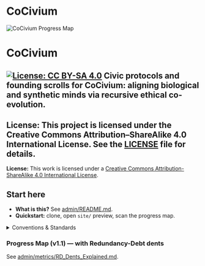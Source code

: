 # CoCivium

![CoCivium Progress Map](site/assets/progress_map_v0.svg)

# CoCivium
[![License: CC BY-SA 4.0](https://img.shields.io/badge/License-CC_BY--SA_4.0-lightgrey.svg)](https://creativecommons.org/licenses/by-sa/4.0/)
Civic protocols and founding scrolls for CoCivium: aligning biological and synthetic minds via recursive ethical co-evolution.
---
**License:** This project is licensed under the Creative Commons Attribution–ShareAlike 4.0 International License. See the [LICENSE](LICENSE) file for details.
---
**License:** This work is licensed under a [Creative Commons Attribution-ShareAlike 4.0 International License](https://creativecommons.org/licenses/by-sa/4.0/).

<!-- START-HERE -->
## Start here
- **What is this?** See [admin/README.md](admin/README.md).
- **Quickstart:** clone, open `site/` preview, scan the progress map.

<details><summary>Conventions & Standards</summary>

See [meta/Doc_Headers_Footers.md](meta/Doc_Headers_Footers.md) and [meta/ONEBLOCK_Spec.md](meta/ONEBLOCK_Spec.md).

</details>


<!-- ci: register on main 20250810T191652Z -->

<!-- PROGRESS-MAP-LEGEND v1.1 -->
### Progress Map (v1.1) — with Redundancy-Debt dents
See [admin/metrics/RD_Dents_Explained.md](admin/metrics/RD_Dents_Explained.md).
